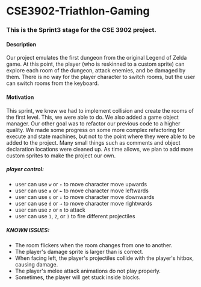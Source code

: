 # CSE3902-Triathlon-Gaming
### This is the Sprint3 stage for the CSE 3902 project.

#### Description
Our project emulates the first dungeon from the original Legend of Zelda game. At this point, the player (who is reskinned to a custom sprite) can explore each room of the dungeon, attack enemies, and be damaged by them. There is no way for the player character to switch rooms, but the user can switch rooms from the keyboard.

#### Motivation
This sprint, we knew we had to implement collision and create the rooms of the first level. This, we were able to do. We also added a game object manager. Our other goal was to refactor our previous code to a higher quality. We made some progress on some more complex refactoring for execute and state machines, but not to the point where they were able to be added to the project. Many small things such as comments and object declaration locations were cleaned up. As time allows, we plan to add more custom sprites to make the project our own. 

##### player control:
* user can use <code>w</code> or <code>↑</code> to move character move upwards
* user can use <code>a</code> or <code>←</code> to move character move leftwards
* user can use <code>s</code> or <code>↓</code> to move character move downwards
* user can use <code>d</code> or <code>→</code> to move character move rightwards
* user can use <code>z</code> or <code>n</code> to attack
* user can use <code>1</code>, <code>2</code>, or <code>3</code> to fire different projectiles

##### KNOWN ISSUES:
* The room flickers when the room changes from one to another.
* The player's damage sprite is larger than is correct.
* When facing left, the player's projectiles collide with the player's hitbox, causing damage.
* The player's melee attack animations do not play properly.
* Sometimes, the player will get stuck inside blocks. 
